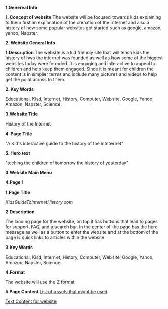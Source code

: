 **1.Genereal Info**
  
 **1. Concept of website**
         The website will be focused towards kids explaining to them first an explanation of the creaation of the internet and also a history of how some popular websites got 
         started such as google, amazon, yahoo, Napster. 
 
 **2. Website General Info** 
    
   **1.Description**
      The website is a kid friendly site that will teach kids the history of hwo the internet was founded as well as how some of the biggest websites today were founded. It is
      engaging and interactive to appeal to children and help keep them engaged. Since it is meant for children the content is in simplier terms and include many pictures and 
      videos to help get the point across to them.
   
   **2. Key Words**
      
   Educational, Kisd, Internet, History, Computer, Website, Google, Yahoo, Amazon, Napster, Science.
   
   **3.Website Title** 
      
   History of the Internet 
    
   **4. Page Title**
       
   "A Kid's interactive guide to the history of the intnternet"
    
   **5. Hero text** 
       
   "teching the children of tomorrow the history of yesterday"
  
  **3.Website Main Menu**
 
 **4.Page 1**
   
   **1.Page Title**
    
   *KidsGuideToInternetHistory.com*
    
   **2.Description**
    
   The landing page for the website, on top it has buttons that lead to pages for support, FAQ, and a search bar. In the center of the page has the hero message as well as a button to enter the website and at the bottom of the page is quick links to articles within the website
   
   **3.Key Words**
    
   Educational, Kisd, Internet, History, Computer, Website, Google, Yahoo, Amazon, Napster, Science.
     
   **4.Format**
  
  The website will use the Z format
  
  **5.Page Content**
  [List of assets that might be used](https://github.com/Shronis/IS-601Website/blob/main/Assets.md)
  
  [Text Content for website](https://github.com/Shronis/IS-601Website/blob/main/Content.md)
     
     
     
     
     
     
     
     
     
     
     
     
     
     
